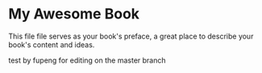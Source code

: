 # My Awesome Book

This file file serves as your book's preface, a great place to describe your book's content and ideas.

test by fupeng for editing on the master branch

